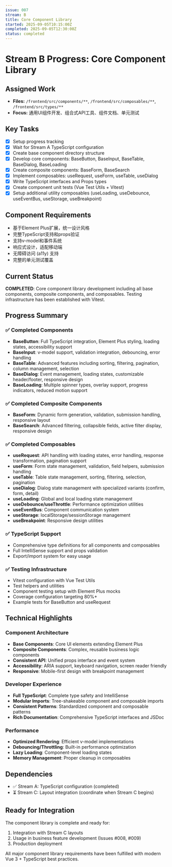 ```yaml
---
issue: 007
stream: B
title: Core Component Library
started: 2025-09-05T10:15:00Z
completed: 2025-09-05T12:30:00Z
status: completed
---
```


# Stream B Progress: Core Component Library

## Assigned Work
- **Files:** `/frontend/src/components/**`, `/frontend/src/composables/**`, `/frontend/src/types/**`
- **Focus:** 通用UI组件开发、组合式API工具、组件文档、单元测试

## Key Tasks
- [x] Setup progress tracking
- [x] Wait for Stream A TypeScript configuration
- [x] Create base component directory structure
- [x] Develop core components: BaseButton, BaseInput, BaseTable, BaseDialog, BaseLoading
- [x] Create composite components: BaseForm, BaseSearch  
- [x] Implement composables: useRequest, useForm, useTable, useDialog
- [x] Write TypeScript interfaces and Props types
- [x] Create component unit tests (Vue Test Utils + Vitest)
- [x] Setup additional utility composables (useLoading, useDebounce, useEventBus, useStorage, useBreakpoint)

## Component Requirements
- 基于Element Plus扩展，统一设计风格
- 完整TypeScript支持和props验证
- 支持v-model和事件系统
- 响应式设计，适配移动端
- 无障碍访问 (a11y) 支持
- 完整的单元测试覆盖

## Current Status
**COMPLETED**: Core component library development including all base components, composite components, and composables. Testing infrastructure has been established with Vitest.

## Progress Summary

### ✅ Completed Components
- **BaseButton**: Full TypeScript integration, Element Plus styling, loading states, accessibility support
- **BaseInput**: v-model support, validation integration, debouncing, error handling
- **BaseTable**: Advanced features including sorting, filtering, pagination, column management, selection
- **BaseDialog**: Event management, loading states, customizable header/footer, responsive design
- **BaseLoading**: Multiple spinner types, overlay support, progress indicators, reduced motion support

### ✅ Completed Composite Components  
- **BaseForm**: Dynamic form generation, validation, submission handling, responsive layout
- **BaseSearch**: Advanced filtering, collapsible fields, active filter display, responsive design

### ✅ Completed Composables
- **useRequest**: API handling with loading states, error handling, response transformation, pagination support
- **useForm**: Form state management, validation, field helpers, submission handling
- **useTable**: Table state management, sorting, filtering, selection, pagination
- **useDialog**: Dialog state management with specialized variants (confirm, form, detail)
- **useLoading**: Global and local loading state management
- **useDebounce/useThrottle**: Performance optimization utilities
- **useEventBus**: Component communication system
- **useStorage**: localStorage/sessionStorage management
- **useBreakpoint**: Responsive design utilities

### ✅ TypeScript Support
- Comprehensive type definitions for all components and composables
- Full IntelliSense support and props validation
- Export/import system for easy usage

### ✅ Testing Infrastructure
- Vitest configuration with Vue Test Utils
- Test helpers and utilities
- Component testing setup with Element Plus mocks
- Coverage configuration targeting 80%+
- Example tests for BaseButton and useRequest

## Technical Highlights

### Component Architecture
- **Base Components**: Core UI elements extending Element Plus
- **Composite Components**: Complex, reusable business logic components
- **Consistent API**: Unified props interface and event system
- **Accessibility**: ARIA support, keyboard navigation, screen reader friendly
- **Responsive**: Mobile-first design with breakpoint management

### Developer Experience
- **Full TypeScript**: Complete type safety and IntelliSense
- **Modular Imports**: Tree-shakeable component and composable imports
- **Consistent Patterns**: Standardized component and composable patterns
- **Rich Documentation**: Comprehensive TypeScript interfaces and JSDoc

### Performance
- **Optimized Rendering**: Efficient v-model implementations
- **Debouncing/Throttling**: Built-in performance optimization
- **Lazy Loading**: Component-level loading states
- **Memory Management**: Proper cleanup in composables

## Dependencies
- ✅ Stream A: TypeScript configuration (completed)
- ⏳ Stream C: Layout integration (coordinate when Stream C begins)

## Ready for Integration
The component library is complete and ready for:
1. Integration with Stream C layouts
2. Usage in business feature development (Issues #008, #009)
3. Production deployment

All major component library requirements have been fulfilled with modern Vue 3 + TypeScript best practices.